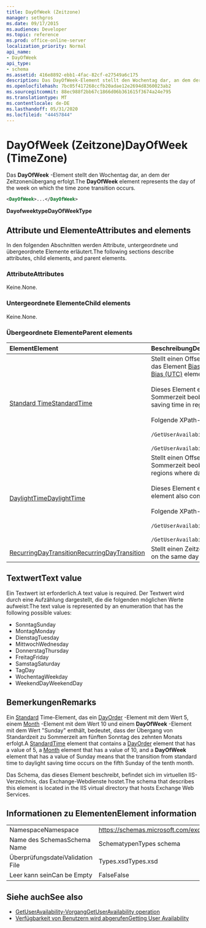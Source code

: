```yaml
---
title: DayOfWeek (Zeitzone)
manager: sethgros
ms.date: 09/17/2015
ms.audience: Developer
ms.topic: reference
ms.prod: office-online-server
localization_priority: Normal
api_name:
- DayOfWeek
api_type:
- schema
ms.assetid: 416e8892-ebb1-4fac-82cf-e27549a6c175
description: Das DayOfWeek-Element stellt den Wochentag dar, an dem der Zeitzonenübergang erfolgt.
ms.openlocfilehash: 7bc05f417268ccfb20adae12e2694d8360023ab2
ms.sourcegitcommit: 88ec988f2bb67c1866d06b361615f3674a24e795
ms.translationtype: MT
ms.contentlocale: de-DE
ms.lasthandoff: 05/31/2020
ms.locfileid: "44457844"
---
```

# <a name="dayofweek-timezone"></a><span data-ttu-id="d6f17-103">DayOfWeek (Zeitzone)</span><span class="sxs-lookup"><span data-stu-id="d6f17-103">DayOfWeek (TimeZone)</span></span>

<span data-ttu-id="d6f17-104">Das **DayOfWeek** -Element stellt den Wochentag dar, an dem der Zeitzonenübergang erfolgt.</span><span class="sxs-lookup"><span data-stu-id="d6f17-104">The **DayOfWeek** element represents the day of the week on which the time zone transition occurs.</span></span> 
  
```xml
<DayOfWeek>...</DayOfWeek>
```

<span data-ttu-id="d6f17-105">**Dayofweektype**</span><span class="sxs-lookup"><span data-stu-id="d6f17-105">**DayOfWeekType**</span></span>

## <a name="attributes-and-elements"></a><span data-ttu-id="d6f17-106">Attribute und Elemente</span><span class="sxs-lookup"><span data-stu-id="d6f17-106">Attributes and elements</span></span>

<span data-ttu-id="d6f17-107">In den folgenden Abschnitten werden Attribute, untergeordnete und übergeordnete Elemente erläutert.</span><span class="sxs-lookup"><span data-stu-id="d6f17-107">The following sections describe attributes, child elements, and parent elements.</span></span>
  
### <a name="attributes"></a><span data-ttu-id="d6f17-108">Attribute</span><span class="sxs-lookup"><span data-stu-id="d6f17-108">Attributes</span></span>

<span data-ttu-id="d6f17-109">Keine.</span><span class="sxs-lookup"><span data-stu-id="d6f17-109">None.</span></span>
  
### <a name="child-elements"></a><span data-ttu-id="d6f17-110">Untergeordnete Elemente</span><span class="sxs-lookup"><span data-stu-id="d6f17-110">Child elements</span></span>

<span data-ttu-id="d6f17-111">Keine.</span><span class="sxs-lookup"><span data-stu-id="d6f17-111">None.</span></span>
  
### <a name="parent-elements"></a><span data-ttu-id="d6f17-112">Übergeordnete Elemente</span><span class="sxs-lookup"><span data-stu-id="d6f17-112">Parent elements</span></span>

|<span data-ttu-id="d6f17-113">**Element**</span><span class="sxs-lookup"><span data-stu-id="d6f17-113">**Element**</span></span>|<span data-ttu-id="d6f17-114">**Beschreibung**</span><span class="sxs-lookup"><span data-stu-id="d6f17-114">**Description**</span></span>|
|:-----|:-----|
|[<span data-ttu-id="d6f17-115">Standard Time</span><span class="sxs-lookup"><span data-stu-id="d6f17-115">StandardTime</span></span>](standardtime.md) <br/> | <span data-ttu-id="d6f17-116">Stellt einen Offset von der Zeit relativ zur koordinierten Weltzeit (Coordinated Universal Time, UTC) dar, dargestellt durch das Element [Bias (UTC)](bias-utc.md) .</span><span class="sxs-lookup"><span data-stu-id="d6f17-116">Represents an offset from the time relative to Coordinated Universal Time (UTC) represented by the [Bias (UTC)](bias-utc.md) element.</span></span><br/><br/><span data-ttu-id="d6f17-117">Dieses Element enthält auch Informationen zum Übergang zur Standardzeit von Sommerzeit in Regionen, in denen die Sommerzeit beobachtet wird.</span><span class="sxs-lookup"><span data-stu-id="d6f17-117">This element also contains information about the transition to standard time from daylight saving time in regions where daylight saving time is observed.</span></span><br/><br/><span data-ttu-id="d6f17-118">Folgende XPath-Ausdrücke werden für dieses Element verwendet:</span><span class="sxs-lookup"><span data-stu-id="d6f17-118">The following are the XPath expressions to this element:</span></span><br/><br/>`/GetUserAvailabilityResponse/FreeBusyResponseArray/FreeBusyResponse/FreeBusyView/WorkingHours/TimeZone/StandardTime`<br/><br/>`/GetUserAvailabilityRequest/TimeZone/StandardTime` <br/> |
|[<span data-ttu-id="d6f17-119">DaylightTime</span><span class="sxs-lookup"><span data-stu-id="d6f17-119">DaylightTime</span></span>](daylighttime.md) <br/> | <span data-ttu-id="d6f17-120">Stellt einen Offset von der Zeit relativ zu UTC dar, dargestellt durch das [Bias-Element (UTC)](bias-utc.md) in Regionen, in denen die Sommerzeit beobachtet wird.</span><span class="sxs-lookup"><span data-stu-id="d6f17-120">Represents an offset from the time relative to UTC represented by the [Bias (UTC)](bias-utc.md) element in regions where daylight saving time is observed.</span></span><br/><br/><span data-ttu-id="d6f17-121">Dieses Element enthält auch Informationen darüber, wann der Übergang zur Sommerzeit aus der Standardzeit erfolgt.</span><span class="sxs-lookup"><span data-stu-id="d6f17-121">This element also contains information about when the transition to daylight saving time from standard time occurs.</span></span><br/><br/><span data-ttu-id="d6f17-122">Folgende XPath-Ausdrücke werden für dieses Element verwendet:</span><span class="sxs-lookup"><span data-stu-id="d6f17-122">The following are the XPath expressions to this element:</span></span><br/><br/>`/GetUserAvailabilityResponse/FreeBusyResponseArray/FreeBusyResponse/FreeBusyView/WorkingHours/TimeZone/DaylightTime`<br/><br/>`/GetUserAvailabilityRequest/TimeZone/DaylightTime` <br/> |
|[<span data-ttu-id="d6f17-123">RecurringDayTransition</span><span class="sxs-lookup"><span data-stu-id="d6f17-123">RecurringDayTransition</span></span>](recurringdaytransition.md) <br/> |<span data-ttu-id="d6f17-124">Stellt einen Zeitzonenübergang dar, der an demselben Tag jedes Jahr erfolgt.</span><span class="sxs-lookup"><span data-stu-id="d6f17-124">Represents a time zone transition that occurs on the same day each year.</span></span>  <br/> |
   
## <a name="text-value"></a><span data-ttu-id="d6f17-125">Textwert</span><span class="sxs-lookup"><span data-stu-id="d6f17-125">Text value</span></span>

<span data-ttu-id="d6f17-126">Ein Textwert ist erforderlich.</span><span class="sxs-lookup"><span data-stu-id="d6f17-126">A text value is required.</span></span> <span data-ttu-id="d6f17-127">Der Textwert wird durch eine Aufzählung dargestellt, die die folgenden möglichen Werte aufweist:</span><span class="sxs-lookup"><span data-stu-id="d6f17-127">The text value is represented by an enumeration that has the following possible values:</span></span>
  
- <span data-ttu-id="d6f17-128">Sonntag</span><span class="sxs-lookup"><span data-stu-id="d6f17-128">Sunday</span></span>    
- <span data-ttu-id="d6f17-129">Montag</span><span class="sxs-lookup"><span data-stu-id="d6f17-129">Monday</span></span>    
- <span data-ttu-id="d6f17-130">Dienstag</span><span class="sxs-lookup"><span data-stu-id="d6f17-130">Tuesday</span></span>    
- <span data-ttu-id="d6f17-131">Mittwoch</span><span class="sxs-lookup"><span data-stu-id="d6f17-131">Wednesday</span></span>    
- <span data-ttu-id="d6f17-132">Donnerstag</span><span class="sxs-lookup"><span data-stu-id="d6f17-132">Thursday</span></span>    
- <span data-ttu-id="d6f17-133">Freitag</span><span class="sxs-lookup"><span data-stu-id="d6f17-133">Friday</span></span>    
- <span data-ttu-id="d6f17-134">Samstag</span><span class="sxs-lookup"><span data-stu-id="d6f17-134">Saturday</span></span>    
- <span data-ttu-id="d6f17-135">Tag</span><span class="sxs-lookup"><span data-stu-id="d6f17-135">Day</span></span>    
- <span data-ttu-id="d6f17-136">Wochentag</span><span class="sxs-lookup"><span data-stu-id="d6f17-136">Weekday</span></span>   
- <span data-ttu-id="d6f17-137">WeekendDay</span><span class="sxs-lookup"><span data-stu-id="d6f17-137">WeekendDay</span></span>
    
## <a name="remarks"></a><span data-ttu-id="d6f17-138">Bemerkungen</span><span class="sxs-lookup"><span data-stu-id="d6f17-138">Remarks</span></span>

<span data-ttu-id="d6f17-139">Ein [Standard](standardtime.md) Time-Element, das ein [DayOrder](dayorder.md) -Element mit dem Wert 5, einem [Month](month.md) -Element mit dem Wert 10 und einem **DayOfWeek** -Element mit dem Wert "Sunday" enthält, bedeutet, dass der Übergang von Standardzeit zu Sommerzeit am fünften Sonntag des zehnten Monats erfolgt.</span><span class="sxs-lookup"><span data-stu-id="d6f17-139">A [StandardTime](standardtime.md) element that contains a [DayOrder](dayorder.md) element that has a value of 5, a [Month](month.md) element that has a value of 10, and a **DayOfWeek** element that has a value of Sunday means that the transition from standard time to daylight saving time occurs on the fifth Sunday of the tenth month.</span></span> 
  
<span data-ttu-id="d6f17-140">Das Schema, das dieses Element beschreibt, befindet sich im virtuellen IIS-Verzeichnis, das Exchange-Webdienste hostet.</span><span class="sxs-lookup"><span data-stu-id="d6f17-140">The schema that describes this element is located in the IIS virtual directory that hosts Exchange Web Services.</span></span>
  
## <a name="element-information"></a><span data-ttu-id="d6f17-141">Informationen zu Elementen</span><span class="sxs-lookup"><span data-stu-id="d6f17-141">Element information</span></span>

|||
|:-----|:-----|
|<span data-ttu-id="d6f17-142">Namespace</span><span class="sxs-lookup"><span data-stu-id="d6f17-142">Namespace</span></span>  <br/> |https://schemas.microsoft.com/exchange/services/2006/types  <br/> |
|<span data-ttu-id="d6f17-143">Name des Schemas</span><span class="sxs-lookup"><span data-stu-id="d6f17-143">Schema Name</span></span>  <br/> |<span data-ttu-id="d6f17-144">Schematypen</span><span class="sxs-lookup"><span data-stu-id="d6f17-144">Types schema</span></span>  <br/> |
|<span data-ttu-id="d6f17-145">Überprüfungsdatei</span><span class="sxs-lookup"><span data-stu-id="d6f17-145">Validation File</span></span>  <br/> |<span data-ttu-id="d6f17-146">Types.xsd</span><span class="sxs-lookup"><span data-stu-id="d6f17-146">Types.xsd</span></span>  <br/> |
|<span data-ttu-id="d6f17-147">Leer kann sein</span><span class="sxs-lookup"><span data-stu-id="d6f17-147">Can be Empty</span></span>  <br/> |<span data-ttu-id="d6f17-148">False</span><span class="sxs-lookup"><span data-stu-id="d6f17-148">False</span></span>  <br/> |
   
## <a name="see-also"></a><span data-ttu-id="d6f17-149">Siehe auch</span><span class="sxs-lookup"><span data-stu-id="d6f17-149">See also</span></span>

- [<span data-ttu-id="d6f17-150">GetUserAvailability-Vorgang</span><span class="sxs-lookup"><span data-stu-id="d6f17-150">GetUserAvailability operation</span></span>](getuseravailability-operation.md)
- [<span data-ttu-id="d6f17-151">Verfügbarkeit von Benutzern wird abgerufen</span><span class="sxs-lookup"><span data-stu-id="d6f17-151">Getting User Availability</span></span>](https://msdn.microsoft.com/library/d4133fcb-9b0f-4e6b-aadf-a389da83516a%28Office.15%29.aspx)

